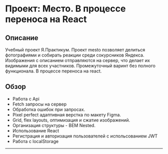 # Проект: Место. В процессе переноса на React

## Описание
Учебный проект Я.Практикум. Проект mesto позволяет делиться фотографиями и собирать реакции среди сокурсников Яндекса. Изображения с описанием отправляются на сервер, что делает их видимыми для всех участников. Промежуточный варинт без полного функционала. В процессе переноса на react.

## **Обзор**
* Работа с Api
* Fetch запросы на сервер
* Обработка ошибок при запросах.
* Pixel perfect адаптивная верстка по макету Figma.
* Grid, flex layouts, оптимизация и сжатие изображений.
* Организация структуры - BEM Nested.
* Использование React
* Регистрация и авторизация пользователей с испольсованием JWT
* Работа с localStorage
---

